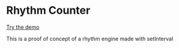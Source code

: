 # Rhythm Counter
[Try the demo](https://raulmar0.github.io/rhythm-counter/)

This is a proof of concept of a rhythm engine made with setInterval
